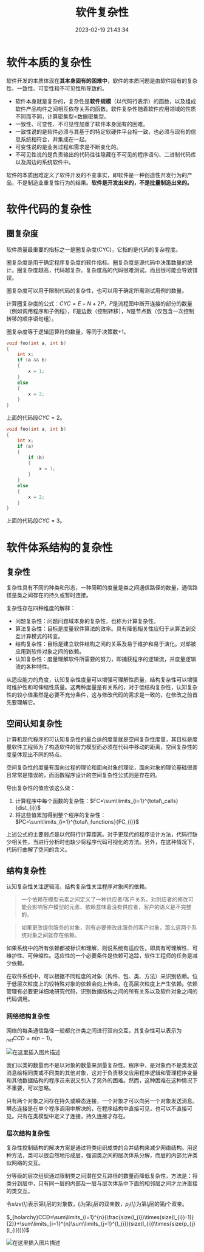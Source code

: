 ﻿---
title: 软件复杂性
date: 2023-02-19 21:43:34
summary: 本文分享软件复杂性的相关内容，包括软件本质的复杂性、代码的复杂性、软件体系结构的复杂性。
mathjax: true
tags:
- 软件质量
- 软件工程
categories:
- 软件工程
---

# 软件本质的复杂性

软件开发的本质体现在**其本身固有的困难中**，软件的本质问题是由软件固有的复杂性、一致性、可变性和不可见性所导致的。
- 软件本身就是复杂的，复杂性是**软件规模**（以代码行表示）的函数，以及组成软件产品构件之间相互依存关系的函数。软件复杂性随着软件应用领域的性质不同而不同，计算密集型$<$数据密集型。
- 一致性、可变性、不可见性加重了软件本身固有的困难。
- 一致性说的是软件必须与其基于的特定软硬件平台相一致，也必须与现有的信息系统相符合，并集成在一起。
- 可变性说的是业务过程和需求是不断变化的。
- 不可见性说的是负责输出的代码往往隐藏在不可见的程序语句、二进制代码库以及周边的系统软件中。

软件的本质困难定义了软件开发的不变事实，即软件是一种创造性开发行为的产品，不是制造业重复性行为的结果。**软件是开发出来的，不是批量制造出来的。**

# 软件代码的复杂性

## 圈复杂度

软件质量最重要的指标之一是圈复杂度(CYC)，它指的是代码的复杂程度。

圈复杂度是用于确定程序复杂度的软件指标。圈复杂度是源代码中决策数量的统计。圈复杂度越高，代码越复杂。复杂度高的代码很难测试。而且很可能会导致错误。

圈复杂度可以用于限制代码的复杂性，也可以用于确定所需测试用例的数量。

计算圈复杂度的公式：$CYC=E-N+2P$，$P$是流程图中断开连接的部分的数量（例如调用程序和子例程），$E$是边数（控制转移），$N$是节点数（仅包含一次控制转移的顺序语句组）。

圈复杂度等于逻辑运算符的数量，等同于决策数$+1$。

```c
void foo(int a, int b)
{
    int x;
    if (a && b)
    {
        x = 1;
    }
    else
    {
        x = 2;
    }
}
```

上面的代码段$CYC=2$。

```c
void foo(int a, int b)
{
    int x;
    if (a)
    {
        if (b)
        {
            x = 1;
        }
    }
    else
    {
        x = 2;
    }
}
```

上面的代码段$CYC=3$。

# 软件体系结构的复杂性

## 复杂性

复杂性具有不同的种类和形态，一种简明的度量是类之间通信路径的数量，通信路径是类之间存在的持久或暂时连接。

复杂性存在四种维度的解释：
- 问题复杂性：问题问题域本身的复杂性，也称为计算复杂性。
- 算法复杂性：目标是度量软件算法的效率。具有降低相关性应归于从算法到交互计算模式的转变。
- 结构复杂性：目标是建立软件结构之间的关系及易于维护和易于演化。对郎被应用到软件对象之间的依赖。
- 认知复杂性：度量理解软件所需要的努力，即捕获程序的逻辑流，并度量逻辑流的各种特性。

从适应能力的角度，认知复杂性度量可以增强可理解性质量，结构复杂性可以增强可维护性和可伸缩性质量。这两种度量是有关系的，对于低结构复杂性，认知复杂性的较小值虽然是必要不充分条件，这与修改代码的需求是一致的，在修改之前首先要理解它。

## 空间认知复杂性

计算机现代程序的可认知复杂性的最合适的度量就是空间复杂性度量，其目标是度量软件工程师为了构造软件的智力模型而必须在代码中移动的距离，空间复杂性的度量体现出不同的特点。

空间复杂性的度量有面向过程的理论和面向对象的理论，面向对象的理论基础很差且常常是错误的，而函数程序设计的空间复杂性公式则是存在的。

导出复杂性的值应该这么做：
1. 计算程序中每个函数的复杂性：$FC=\sum\limits_{i=1}^{total\_calls}{dist_{i}}$
2. 将这些值累加得到整个程序的复杂性：$PC=\sum\limits_{i=1}^{total\_functions}{FC_{i}}$

上述公式的主要弱点是以代码行计算距离。对于更现代的程序设计方法，代码行缺少相关性，当进行分析时也缺少将程序代码可视化的方法。另外，在这种情况下，代码行曲解了空间的含义。

## 结构复杂性

认知复杂性关注逻辑流，结构复杂性关注程序对象间的依赖。

> 一个依赖在模型元素之间定义了一种供应者/客户关系，对供应者的修改可能会影响客户模型的元素、依赖意味着没有供应者，客户的语义是不完整的。

> 如果更改提供服务的对象，则有必要修改此服务的客户对象，那么这两个系统对象之间就存在依赖。

如果系统中的所有依赖都被标识和理解，则说系统有适应性，即具有可理解性、可维护性、可伸缩性。适应性的一个必要条件是依赖可追踪，软件工程师的任务是减少依赖。

在软件系统中，可以根据不同粒度的对象（构件、包、类、方法）来识别依赖。位于低层次粒度上的较特殊对象的依赖会向上传递，在高层次粒度上产生依赖。依赖管理有必要更详细地研究代码，识别数据结构之间的所有关系以及软件对象之间的代码调用。

### 网络结构复杂性

网络的每条通信路径一般都允许类之间进行双向交互，其复杂性可以表示为${}_{net}CCD=n(n-1)$。

![在这里插入图片描述](https://img-blog.csdnimg.cn/20210312211423222.png)

我们以类的数量而不是以对象的数量来测量复杂性。程序中，是对象而不是类发送消息给相同类或不同类的其他对象，这对于负责移交应用程序逻辑和管理程序变量和其他数据结构的程序员来说又引入了另外的困难。然而，这种困难在这种情况下不重要，可以忽略。

只有两个对象之间存在持久或瞬态连接，一个对象才可以向另一个对象发送消息。瞬态连接是在单个程序调用中解决的，在程序结构中直接可见，也可以不直接可见。只有在类模型中定义了连接，持久连接才存在。

### 层次结构复杂性

复杂性控制结构的解决方案是通过将类组织成类的合并结构来减少网络结构。用这种方法，类可以很自然地形成层，强调类之间的层次体系分解，而层的内部允许类似网络的交互。

分等级的层次组织通过限制类之间潜在交互路径的数量而降低复杂性，方法是：将类分到层中，只有同一层的内部及一层与层次体系中下面的相邻层之间才允许直接的类交互。

令$size(l_{i})$表示第$l_{i}$层的对象数，$l_{i}$为第$l_{i}$层的双亲数，$p_{j}(l_{i})$为第$l_{i}$层的第$j$个双亲。

$_{holarchy}CCD=\sum\limits_{i=1}^{n}{\frac{size(l_{i})\times(size(l_{i})-1)}{2}}+\sum\limits_{i=1}^{n}\sum\limits_{j=1}^{l_{i}}(size(l_{i})\times{size(p_{j}(l_{i}))})$

![在这里插入图片描述](https://img-blog.csdnimg.cn/20210312211440473.png)

